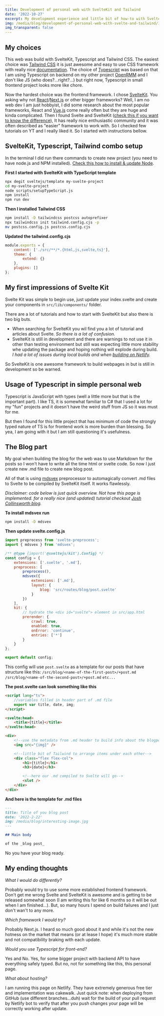 ```yaml
---
title: Development of personal web with SvelteKit and Tailwind
date: '2022-10-27'
excerpt: My development experience and little bit of how-to with SvelteKit and Tailwind CSS integration. And my take on usefulness of Typescript in frontend project.
img: /media/blog/development-of-personal-web-with-svelte-and-tailwind/1.png
img_transparent: false
---
```


## My choices

This web was build with SvelteKit, Typescript and Tailwind CSS. The easiest choice was [Tailwind CSS](https://tailwindcss.com/) it is just awesome and easy to use CSS framework with really nice [documentation](https://tailwindcss.com/docs/).
The choice of [Typescript](https://www.typescriptlang.org/) was based on that I am using Typescript on backend on my other project [OpenRMM](/projects) and I don't like JS (who does?...right?...) but right now, Typescript in small frontend project looks more like chore.

Now the hardest choice was the frontend framework. I chose [SvelteKit](https://kit.svelte.dev/). You asking why not [React](https://reactjs.org/)/[Next.js](https://nextjs.org/) or other bigger frameworks? Well, I am no web dev I am just hobbyist, I did some research about the most popular frameworks, React and [Vue.js](https://vuejs.org/) come really often but they are huge and kinda complicated. Then I found Svelte and SvelteKit ([check this if you want to know the difference](https://www.youtube.com/watch?v=IKhtnhQKjxQ)), It has really nice enthusiastic community and it was often described as "easier" framework to work with. So I checked few tutorials on YT and I really liked it. So I started with instructions bellow.

## SvelteKit, Typescript, Tailwind combo setup

In the terminal I did run there commands to create new project (you need to have node.js and NPM installed). [Check this how to install & update Node](/blog/best-way-to-manage-nodejs).

**First I started with SvelteKit with TypeScript template**

```bash
npx degit sveltejs/template my-svelte-project
cd my-svelte-project
node scripts/setupTypeScript.js
npm install
npm run dev
```

**Then I installed Tailwind CSS**

```bash
npm install -D tailwindcss postcss autoprefixer
npx tailwindcss init tailwind.config.cjs -p
mv postcss.config.js postcss.config.cjs
```

**Updated the tailwind.config.cjs**

```js
module.exports = {
	content: ['./src/**/*.{html,js,svelte,ts}'],
	theme: {
		extend: {}
	},
	plugins: []
};
```

## My first impressions of Svelte Kit

Svelte Kit was simple to begin use, just update your index.svelte and create your components in `src/lib/components/` folder.

There are a lot of tutorials and how to start with SvelteKit but also there is two big buts.

- When searching for SvelteKit you wil find you a lot of tutorial and articles about Svelte. _So there is a lot of confusion._
- SvelteKit is still in development and there are warnings to not use it in other than testing environment but still was expecting little more stability whe updating the package and hoping nothing will explode during build. _I had a lot of issues during local builds and when [building on Netlify](/blog/svelte-kit-migration-experience)._

So SvelteKit is one awesome framework to build webpages in but is still in development so be warned.

## Usage of Typescript in simple personal web

Typescript is JavaScript with types (well a little more but that is the important part). I like TS, it is somewhat familiar to C# that I used a lot for my "fun" projects and it doesn't have the weird stuff from JS so it was must for me.

But then I found for this little project that has minimum of code the strongly typed nature of TS is for frontend work is more burden than blessing. So yea, I am going with it but I am still questioning it's usefulness.

## The Blog part

My goal when building the blog for the web was to use Markdown for the posts so I won't have to write all the time html or svelte code.
So now I just create new .md file to create new blog post.

All of that is using [mdsvex](https://mdsvex.pngwn.io) preprocessor to automagically convert .md files to Svelte to be compiled by SvelteKit itself. It works flawlessly.

_Disclaimer: code below is just quick overview. Not how this page is implemented. for a really nice (and updated) tutorial checkout [Josh Collinsworth blog](https://joshcollinsworth.com/blog/build-static-sveltekit-markdown-blog)._

**To install mdsvex run**

```bash
npm install -D mdsvex
```

**Then update svelte.config.js**

```js
import preprocess from 'svelte-preprocess';
import { mdsvex } from 'mdsvex';

/** @type {import('@sveltejs/kit').Config} */
const config = {
	extensions: ['.svelte', '.md'],
	preprocess: [
		preprocess(),
		mdsvex({
			extensions: ['.md'],
			layout: {
				blog: 'src/routes/blog/post.svelte'
			}
		})
	],
	kit: {
		// hydrate the <div id="svelte"> element in src/app.html
		prerender: {
			crawl: true,
			enabled: true,
			onError: 'continue',
			entries: ['*']
		}
	}
};

export default config;
```

This config will use `post.svelte` as a template for our posts that have structure like this:
`/src/blog/<name-of-the-first-post>/+post.md`
`/src/blog/<name-of-the-second-post>/+post.md`
`etc...`

**The post.svelte can look something like this**

```html
<script lang="ts">
	//variables filled in header part of .md file
	export var title, date, img;
</script>

<svelte:head>
	<title>{title}</title>
</svelte:head>

<div>
	<!--use the metadata from .md header to build info about the blogpost (be creative here)-->
	<img src="{img}" />

	<!--little bit of Tailwind to arrange items under each other-->
	<div class="flex flex-col">
		<h1>{title}</h1>
		<h3>{date}</h3>

		<!--here our .md compiled to Svelte will go-->
		<slot />
	</div>
</div>
```

**And here is the template for .md files**

```markdown
---
title: Title of you blog post
date: '2022-2-22'
img: /media/blog/interesting-image.jpg
---

## Main body

of the _blog post_
```

No you have your blog ready.

## My ending thoughts

_What I would do differently?_

Probably would try to use some more established frontend framework. Don't get me wrong Svelte and SvelteKit is awesome and is getting to be released somewhat soon (I am writing this for like 6 months so it will be out when I am finished...). But, so many hours I spend on build failures and I just don't wan't to any more.

_Which framework I would try?_

Probably Next.js. I heard so much good about it and while it's not the new hotness on the market that means (or at lease I hope) it's much more stable and not compatibility braking with each update.

_Would you use Typescript for front-end?_

Yes and No. Yes, for some bigger project with backend API to have everything safely typed. But no, not for something like this, this personal page.

_What about hosting?_

I am running this page on Netlify. They have extremely generous free tier and implementation was cakewalk. Just quick note: when deploying from GitHub (use different branches...duh) wait for the build of your pull request by Netlify bot to verify that after you push changes your page will be correctly working after update.
